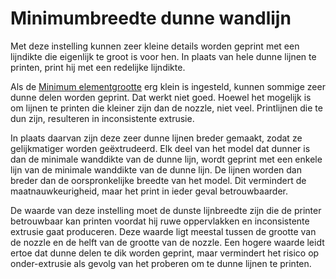 Minimumbreedte dunne wandlijn
====
Met deze instelling kunnen zeer kleine details worden geprint met een lijndikte die eigenlijk te groot is voor hen. In plaats van hele dunne lijnen te printen, print hij met een redelijke lijndikte.

Als de [Minimum elementgrootte](min_feature_size.md) erg klein is ingesteld, kunnen sommige zeer dunne delen worden geprint. Dat werkt niet goed. Hoewel het mogelijk is om lijnen te printen die kleiner zijn dan de nozzle, niet veel. Printlijnen die te dun zijn, resulteren in inconsistente extrusie.

In plaats daarvan zijn deze zeer dunne lijnen breder gemaakt, zodat ze gelijkmatiger worden geëxtrudeerd. Elk deel van het model dat dunner is dan de minimale wanddikte van de dunne lijn, wordt geprint met een enkele lijn van de minimale wanddikte van de dunne lijn. De lijnen worden dan breder dan de oorspronkelijke breedte van het model. Dit vermindert de maatnauwkeurigheid, maar het print in ieder geval betrouwbaarder.

De waarde van deze instelling moet de dunste lijnbreedte zijn die de printer betrouwbaar kan printen voordat hij ruwe oppervlakken en inconsistente extrusie gaat produceren. Deze waarde ligt meestal tussen de grootte van de nozzle en de helft van de grootte van de nozzle. Een hogere waarde leidt ertoe dat dunne delen te dik worden geprint, maar vermindert het risico op onder-extrusie als gevolg van het proberen om te dunne lijnen te printen.
